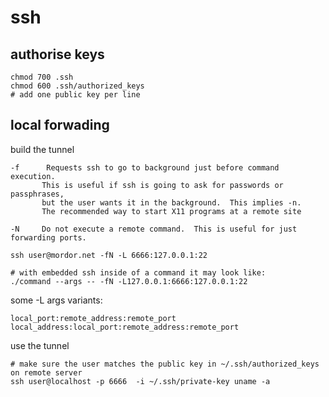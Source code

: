 # ssh

## authorise keys

    chmod 700 .ssh
    chmod 600 .ssh/authorized_keys
    # add one public key per line

## local forwading

build the tunnel

    -f      Requests ssh to go to background just before command execution.
           This is useful if ssh is going to ask for passwords or passphrases,
           but the user wants it in the background.  This implies -n.
           The recommended way to start X11 programs at a remote site
    
    -N     Do not execute a remote command.  This is useful for just forwarding ports.

    ssh user@mordor.net -fN -L 6666:127.0.0.1:22 

    # with embedded ssh inside of a command it may look like:
    ./command --args -- -fN -L127.0.0.1:6666:127.0.0.1:22

some -L args variants:

    local_port:remote_address:remote_port 
    local_address:local_port:remote_address:remote_port

use the tunnel

    # make sure the user matches the public key in ~/.ssh/authorized_keys on remote server
    ssh user@localhost -p 6666  -i ~/.ssh/private-key uname -a
